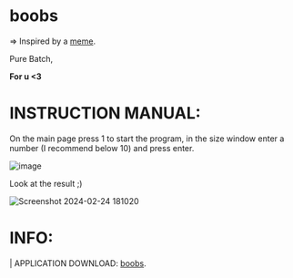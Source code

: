 # boobs
=> Inspired by a <a href="https://www.instagram.com/reel/C3iJIGAtIDC">meme</a>.


Pure Batch,

**For u <3**

# INSTRUCTION MANUAL:

On the main page press 1 to start the program, in the size window enter a number (I recommend below 10) and press enter.

![image](https://github.com/RossoDev/boobs/assets/44946921/17d00e77-90be-4d72-9495-67b0d4201bd3)

Look at the result ;)

![Screenshot 2024-02-24 181020](https://github.com/RossoDev/boobs/assets/44946921/e72b7345-14a7-4afd-81a8-eea1cb80bc7e)

# INFO:

| APPLICATION DOWNLOAD: <a href="https://github.com/RossoDev/boobs/archive/refs/heads/main.zip">boobs</a>.
